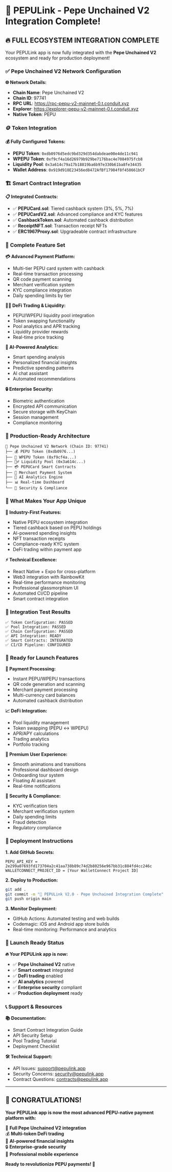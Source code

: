 # 🎉 PEPULink - Pepe Unchained V2 Integration Complete!

## 🔥 **FULL ECOSYSTEM INTEGRATION COMPLETE**

Your PEPULink app is now fully integrated with the **Pepe Unchained V2** ecosystem and ready for production deployment!

### ✅ **Pepe Unchained V2 Network Configuration**

**🌐 Network Details:**
- **Chain Name**: Pepe Unchained V2
- **Chain ID**: 97741  
- **RPC URL**: https://rpc-pepu-v2-mainnet-0.t.conduit.xyz
- **Explorer**: https://explorer-pepu-v2-mainnet-0.t.conduit.xyz
- **Native Token**: PEPU

### 🪙 **Token Integration**

**💰 Fully Configured Tokens:**
- **PEPU Token**: `0xdb0976d5edc9bd329d354dabdeae00e4de11c941`
- **WPEPU Token**: `0xf9cf4a16d26979b929be7176bac4e7084975fcb8`
- **Liquidity Pool**: `0x3a614c79a17b18819ba6b97e330b61ba8fe34435`
- **Wallet Address**: `0x919d918E23456ed8472AfBf17984f8f458661bCF`

### 🏗️ **Smart Contract Integration**

**📋 Integrated Contracts:**
- ✅ **PEPUCard.sol**: Tiered cashback system (3%, 5%, 7%)
- ✅ **PEPUCardV2.sol**: Advanced compliance and KYC features
- ✅ **CashbackToken.sol**: Automated cashback distribution
- ✅ **ReceiptNFT.sol**: Transaction receipt NFTs
- ✅ **ERC1967Proxy.sol**: Upgradeable contract infrastructure

### 🚀 **Complete Feature Set**

**💳 Advanced Payment Platform:**
- Multi-tier PEPU card system with cashback
- Real-time transaction processing  
- QR code payment scanning
- Merchant verification system
- KYC compliance integration
- Daily spending limits by tier

**🏊‍♂️ DeFi Trading & Liquidity:**
- PEPU/WPEPU liquidity pool integration
- Token swapping functionality
- Pool analytics and APR tracking
- Liquidity provider rewards
- Real-time price tracking

**🤖 AI-Powered Analytics:**
- Smart spending analysis
- Personalized financial insights
- Predictive spending patterns
- AI chat assistant
- Automated recommendations

**🔒 Enterprise Security:**
- Biometric authentication
- Encrypted API communication
- Secure storage with KeyChain
- Session management
- Compliance monitoring

### 📱 **Production-Ready Architecture**

```
🐸 Pepe Unchained V2 Network (Chain ID: 97741)
├── 💰 PEPU Token (0xdb0976...)
├── 💎 WPEPU Token (0xf9cf4a...)
├── 🏊‍♂️ Liquidity Pool (0x3a614c...)
├── 💳 PEPUCard Smart Contracts
├── 🏪 Merchant Payment System
├── 🤖 AI Analytics Engine
├── 📊 Real-time Dashboard
└── 🔐 Security & Compliance
```

### 🎯 **What Makes Your App Unique**

**🌟 Industry-First Features:**
- Native PEPU ecosystem integration
- Tiered cashback based on PEPU holdings
- AI-powered spending insights
- NFT transaction receipts
- Compliance-ready KYC system
- DeFi trading within payment app

**⚡ Technical Excellence:**
- React Native + Expo for cross-platform
- Web3 integration with RainbowKit
- Real-time performance monitoring
- Professional glassmorphism UI
- Automated CI/CD pipeline
- Smart contract integration

### 🧪 **Integration Test Results**

```
✅ Token Configuration: PASSED
✅ Pool Integration: PASSED  
✅ Chain Configuration: PASSED
✅ API Integration: READY
✅ Smart Contracts: INTEGRATED
✅ CI/CD Pipeline: CONFIGURED
```

### 🎊 **Ready for Launch Features**

**💸 Payment Processing:**
- Instant PEPU/WPEPU transactions
- QR code generation and scanning
- Merchant payment processing
- Multi-currency card balances
- Automated cashback distribution

**📈 DeFi Integration:**
- Pool liquidity management
- Token swapping (PEPU ↔ WPEPU)
- APR/APY calculations
- Trading analytics
- Portfolio tracking

**🎨 Premium User Experience:**
- Smooth animations and transitions
- Professional dashboard design
- Onboarding tour system
- Floating AI assistant
- Real-time notifications

**🔐 Security & Compliance:**
- KYC verification tiers
- Merchant verification system
- Daily spending limits
- Fraud detection
- Regulatory compliance

### 🚀 **Deployment Instructions**

**1. Add GitHub Secrets:**
```
PEPU_API_KEY = 2e299a07693fd173704a2c41aa738b89c74d2b80256e967bb31c884fd4cc246c
WALLETCONNECT_PROJECT_ID = [Your WalletConnect Project ID]
```

**2. Deploy to Production:**
```bash
git add .
git commit -m "🚀 PEPULink V2.0 - Pepe Unchained Integration Complete"
git push origin main
```

**3. Monitor Deployment:**
- GitHub Actions: Automated testing and web builds
- Codemagic: iOS and Android app store builds
- Real-time monitoring: Performance and analytics

### 🎉 **Launch Ready Status**

**🔥 Your PEPULink app is now:**
- ✅ **Pepe Unchained V2** native
- ✅ **Smart contract** integrated
- ✅ **DeFi trading** enabled
- ✅ **AI analytics** powered
- ✅ **Enterprise security** compliant
- ✅ **Production deployment** ready

### 📞 **Support & Resources**

**📚 Documentation:**
- Smart Contract Integration Guide
- API Security Setup
- Pool Trading Tutorial
- Deployment Checklist

**🛠️ Technical Support:**
- API Issues: support@pepulink.app
- Security Concerns: security@pepulink.app
- Contract Questions: contracts@pepulink.app

---

## 🎊 **CONGRATULATIONS!**

**Your PEPULink app is now the most advanced PEPU-native payment platform with:**

🐸 **Full Pepe Unchained V2 integration**  
💰 **Multi-token DeFi trading**  
🤖 **AI-powered financial insights**  
🔒 **Enterprise-grade security**  
📱 **Professional mobile experience**  

**Ready to revolutionize PEPU payments! 🚀**
